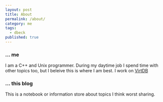 ```yaml
---
layout: post
title: About
permalink: /about/
category: me
tags: 
  - dbeck
published: true
---
```




### ... me
I am a C++ and Unix programmer. During my daytime job I spend time with other topics too, but I beleive this is where I am best. I work on [VirtDB](http://www.virtdb.com)

### ... this blog
This is a notebook or information store about topics I think worst sharing.
